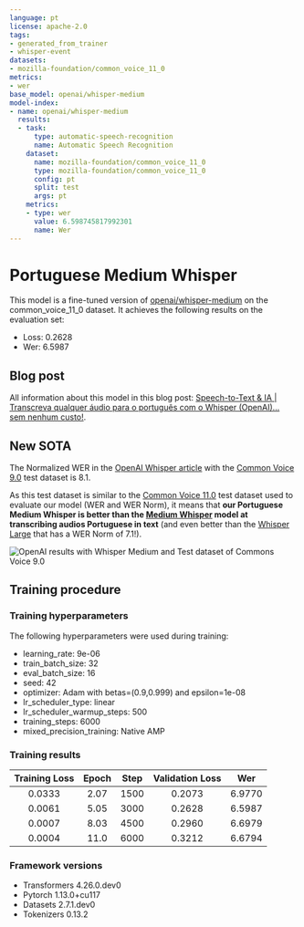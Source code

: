 ```yaml
---
language: pt
license: apache-2.0
tags:
- generated_from_trainer
- whisper-event
datasets:
- mozilla-foundation/common_voice_11_0
metrics:
- wer
base_model: openai/whisper-medium
model-index:
- name: openai/whisper-medium
  results:
  - task:
      type: automatic-speech-recognition
      name: Automatic Speech Recognition
    dataset:
      name: mozilla-foundation/common_voice_11_0
      type: mozilla-foundation/common_voice_11_0
      config: pt
      split: test
      args: pt
    metrics:
    - type: wer
      value: 6.598745817992301
      name: Wer
---
```


<!-- This model card has been generated automatically according to the information the Trainer had access to. You
should probably proofread and complete it, then remove this comment. -->

# Portuguese Medium Whisper

This model is a fine-tuned version of [openai/whisper-medium](https://huggingface.co/openai/whisper-medium) on the common_voice_11_0 dataset.
It achieves the following results on the evaluation set:
- Loss: 0.2628
- Wer: 6.5987

## Blog post

All information about this model in this blog post: [Speech-to-Text & IA | Transcreva qualquer áudio para o português com o Whisper (OpenAI)... sem nenhum custo!](https://medium.com/@pierre_guillou/speech-to-text-ia-transcreva-qualquer-%C3%A1udio-para-o-portugu%C3%AAs-com-o-whisper-openai-sem-ad0c17384681).

## New SOTA

The Normalized WER in the [OpenAI Whisper article](https://cdn.openai.com/papers/whisper.pdf) with the [Common Voice 9.0](https://huggingface.co/datasets/mozilla-foundation/common_voice_9_0) test dataset is 8.1. 

As this test dataset is similar to the [Common Voice 11.0](https://huggingface.co/datasets/mozilla-foundation/common_voice_11_0) test dataset used to evaluate our model (WER and WER Norm), it means that **our Portuguese Medium Whisper is better than the [Medium Whisper](https://huggingface.co/openai/whisper-medium) model at transcribing audios Portuguese in text** (and even better than the [Whisper Large](https://huggingface.co/openai/whisper-large) that has a WER Norm of 7.1!).

![OpenAI results with Whisper Medium and Test dataset of Commons Voice 9.0](https://huggingface.co/pierreguillou/whisper-medium-portuguese/resolve/main/whisper_medium_portuguese_wer_commonvoice9.png)

## Training procedure

### Training hyperparameters

The following hyperparameters were used during training:
- learning_rate: 9e-06
- train_batch_size: 32
- eval_batch_size: 16
- seed: 42
- optimizer: Adam with betas=(0.9,0.999) and epsilon=1e-08
- lr_scheduler_type: linear
- lr_scheduler_warmup_steps: 500
- training_steps: 6000
- mixed_precision_training: Native AMP

### Training results

| Training Loss | Epoch | Step | Validation Loss | Wer    |
|:-------------:|:-----:|:----:|:---------------:|:------:|
| 0.0333        | 2.07  | 1500 | 0.2073          | 6.9770 |
| 0.0061        | 5.05  | 3000 | 0.2628          | 6.5987 |
| 0.0007        | 8.03  | 4500 | 0.2960          | 6.6979 |
| 0.0004        | 11.0  | 6000 | 0.3212          | 6.6794 |


### Framework versions

- Transformers 4.26.0.dev0
- Pytorch 1.13.0+cu117
- Datasets 2.7.1.dev0
- Tokenizers 0.13.2